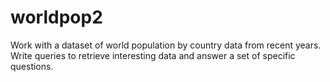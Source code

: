 # worldpop2

Work with a dataset of world population by country data from recent years. Write queries to retrieve interesting data and answer a set of specific questions.
